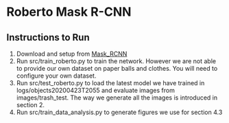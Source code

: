 # Roberto Mask R-CNN

## Instructions to Run
1. Download and setup from [Mask_RCNN](https://github.com/matterport/Mask_RCNN)
2. Run src/train_roberto.py to train the network. However we are not able to provide our own dataset on paper balls and clothes. You will need to configure your own dataset.
3. Run src/test_roberto.py to load the latest model we have trained in logs/objects20200423T2055 and evaluate images from images/trash_test. The way we generate all the images is introduced in section 2.
4. Run src/train_data_analysis.py to generate figures we use for section 4.3